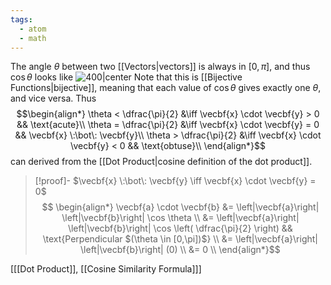 ```yaml
---
tags:
  - atom
  - math
---
```

The angle $\theta$ between two [[Vectors|vectors]] is always in $[0,\pi]$, and thus $\cos \theta$ looks like
![400|center](cosine-quadrants-12.excalidraw)
Note that this is [[Bijective Functions|bijective]], meaning that each value of $\cos\theta$ gives exactly one $\theta$, and vice versa. Thus
$$\begin{align*}
	\theta < \dfrac{\pi}{2} &\iff \vecbf{x} \cdot \vecbf{y} > 0 && \text{acute}\\
	\theta = \dfrac{\pi}{2} &\iff \vecbf{x} \cdot \vecbf{y} = 0 && \vecbf{x} \:\bot\: \vecbf{y}\\
	\theta > \dfrac{\pi}{2} &\iff \vecbf{x} \cdot \vecbf{y} < 0 && \text{obtuse}\\
\end{align*}$$
can derived from the [[Dot Product|cosine definition of the dot product]].

> [!proof]- $\vecbf{x} \:\bot\: \vecbf{y} \iff \vecbf{x} \cdot \vecbf{y} = 0$
> $$ \begin{align*}
> 	\vecbf{a} \cdot \vecbf{b} &= \left|\vecbf{a}\right| \left|\vecbf{b}\right| \cos \theta \\
> 	&= \left|\vecbf{a}\right| \left|\vecbf{b}\right| \cos \left( \dfrac{\pi}{2} \right) && \text{Perpendicular $(\theta \in [0,\pi])$} \\
> 	&= \left|\vecbf{a}\right| \left|\vecbf{b}\right| (0) \\
> 	&= 0 \\
> \end{align*}$$

\[[[Dot Product]], [[Cosine Similarity Formula]]\]